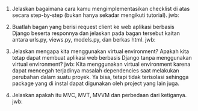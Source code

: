 1. Jelaskan bagaimana cara kamu mengimplementasikan checklist di atas secara step-by-step (bukan hanya sekadar mengikuti tutorial).
   jwb:
   
   
3. Buatlah bagan yang berisi request client ke web aplikasi berbasis Django beserta responnya dan jelaskan pada bagan tersebut kaitan antara urls.py, views.py, models.py, dan berkas html.
   jwb:
   

   
5. Jelaskan mengapa kita menggunakan virtual environment? Apakah kita tetap dapat membuat aplikasi web berbasis Django tanpa menggunakan virtual environment?
   jwb:
   Kita menggunakan virtual environment karena dapat mencegah terjadinya masalah dependencies saat melakukan perubahan dalam suatu proyek. Ya bisa, tetapi tidak terisolasi sehingga package yang di instal        dapat digunakan oleh project yang lain juga.
   
7. Jelaskan apakah itu MVC, MVT, MVVM dan perbedaan dari ketiganya.
   jwb:
